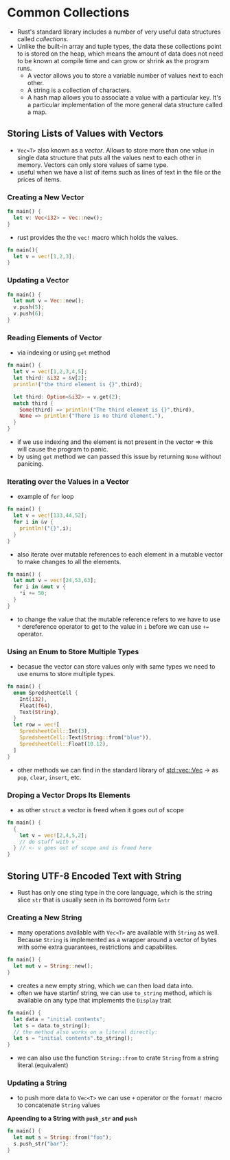 # Common Collections

- Rust's standard library includes a number of very useful data structures called _collections_.
- Unlike the built-in array and tuple types, the data these collections point to is stored on the heap, which means the amount of data does not need to be known at compile time and can grow or shrink as the program runs.
  - A vector allows you to store a variable number of values next to each other.
  - A string is a collection of characters.
  - A hash map allows you to associate a value with a particular key. It's a particular implementation of the more general data structure called a map.

## Storing Lists of Values with Vectors

- `Vec<T>` also known as a _vector_. Allows to store more than one value in single data structure that puts all the values next to each other in memory. Vectors can only store values of same type.
- useful when we have a list of items such as lines of text in the file or the prices of items.

### Creating a New Vector

```rust
fn main() {
  let v: Vec<i32> = Vec::new();
}
```

- rust provides the the `vec!` macro which holds the values.

```rust
fn main(){
  let v = vec![1,2,3];
}
```

### Updating a Vector

```rust
fn main() {
  let mut v = Vec::new();
  v.push(5);
  v.push(6);
}
```

### Reading Elements of Vector

- via indexing or using `get` method

```rust
fn main() {
  let v = vec![1,2,3,4,5];
  let third: &i32 = &v[2];
  println!("the third element is {}",third);

  let third: Option<&i32> = v.get(2);
  match third {
    Some(third) => println!("The third element is {}",third),
    None => println!("There is no third element."),
  }
}

```

- if we use indexing and the element is not present in the vector => this will cause the program to panic.
- by using `get` method we can passed this issue by returning `None` without panicing.

### Iterating over the Values in a Vector

- example of `for` loop

```rust
fn main() {
  let v = vec![133,44,52];
  for i in &v {
    println!("{}",i);
  }
}
```

- also iterate over mutable references to each element in a mutable vector to make changes to all the elements.

```rust
fn main() {
  let mut v = vec![24,53,63];
  for i in &mut v {
    *i += 50;
  }
}
```

- to change the value that the mutable reference refers to we have to use `*` dereference operator to get to the value in `i` before we can use `+=` operator.

### Using an Enum to Store Multiple Types

- becasue the vector can store values only with same types we need to use enums to store multiple types.

```rust
fn main() {
  enum SpredsheetCell {
    Int(i32),
    Float(f64),
    Text(String),
  }
  let row = vec![
    SpredsheetCell::Int(3),
    SpredsheetCell::Text(String::from("blue")),
    SpredsheetCell::Float(10.12),
  ]
}
```

- other methods we can find in the standard library of [std::vec::Vec](https://doc.rust-lang.org/std/vec/struct.Vec.html) -> as `pop`, `clear`, `insert`, etc.

### Droping a Vector Drops Its Elements

- as other `struct` a vector is freed when it goes out of scope

```rust
fn main() {
  {
    let v = vec![2,4,5,2];
    // do stuff with v
  } // <- v goes out of scope and is freed here
}
```

## Storing UTF-8 Encoded Text with String

- Rust has only one sting type in the core language, which is the string slice `str` that is usually seen in its borrowed form `&str`

### Creating a New String

- many operations available with `Vec<T>` are available with `String` as well. Because `String` is implemented as a wrapper around a vector of bytes with some extra guarantees, restrictions and capabilites.

```rust
fn main() {
  let mut v = String::new();
}
```

- creates a new empty string, which we can then load data into.
- often we have startinf string, we can use `to_string` method, which is available on any type that implements the `Display` trait

```rust
fn main() {
  let data = "initial contents";
  let s = data.to_string();
  // the method also works on a literal directly:
  let s = "initial contents".to_string();
}
```

- we can also use the function `String::from` to crate `String` from a string literal.(equivalent)

### Updating a String

- to push more data to `Vec<T>` we can use `+` operator or the `format!` macro to concatenate `String` values

**Apeending to a String with `push_str` and `push`**

```rust
fn main() {
  let mut s = String::from("foo");
  s.push_str("bar");
}
```
